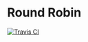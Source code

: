 # Round Robin

[![Travis CI](https://travis-ci.org/glyphrider/roundrobin.erl.svg?branch=master)](https://travis-ci.org/glyphrider/roundrobin.erl)
